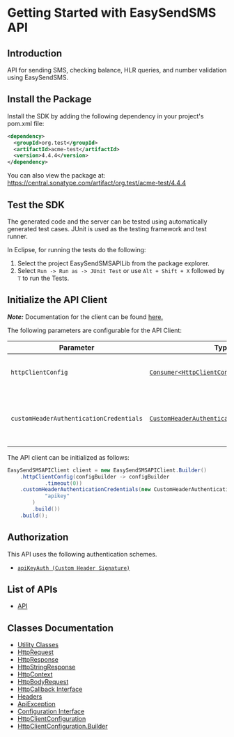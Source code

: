 
# Getting Started with EasySendSMS API

## Introduction

API for sending SMS, checking balance, HLR queries, and number validation using EasySendSMS.

## Install the Package

Install the SDK by adding the following dependency in your project's pom.xml file:

```xml
<dependency>
  <groupId>org.test</groupId>
  <artifactId>acme-test</artifactId>
  <version>4.4.4</version>
</dependency>
```

You can also view the package at:
https://central.sonatype.com/artifact/org.test/acme-test/4.4.4

## Test the SDK

The generated code and the server can be tested using automatically generated test cases.
JUnit is used as the testing framework and test runner.

In Eclipse, for running the tests do the following:

1. Select the project EasySendSMSAPILib from the package explorer.
2. Select `Run -> Run as -> JUnit Test` or use `Alt + Shift + X` followed by `T` to run the Tests.

## Initialize the API Client

**_Note:_** Documentation for the client can be found [here.](https://www.github.com/ZahraN444/Test111/tree/4.4.4/doc/client.md)

The following parameters are configurable for the API Client:

| Parameter | Type | Description |
|  --- | --- | --- |
| `httpClientConfig` | [`Consumer<HttpClientConfiguration.Builder>`](https://www.github.com/ZahraN444/Test111/tree/4.4.4/doc/http-client-configuration-builder.md) | Set up Http Client Configuration instance. |
| `customHeaderAuthenticationCredentials` | [`CustomHeaderAuthenticationCredentials`](https://www.github.com/ZahraN444/Test111/tree/4.4.4/doc/auth/custom-header-signature.md) | The Credentials Setter for Custom Header Signature |

The API client can be initialized as follows:

```java
EasySendSMSAPIClient client = new EasySendSMSAPIClient.Builder()
    .httpClientConfig(configBuilder -> configBuilder
            .timeout(0))
    .customHeaderAuthenticationCredentials(new CustomHeaderAuthenticationModel.Builder(
            "apikey"
        )
        .build())
    .build();
```

## Authorization

This API uses the following authentication schemes.

* [`apiKeyAuth (Custom Header Signature)`](https://www.github.com/ZahraN444/Test111/tree/4.4.4/doc/auth/custom-header-signature.md)

## List of APIs

* [API](https://www.github.com/ZahraN444/Test111/tree/4.4.4/doc/controllers/api.md)

## Classes Documentation

* [Utility Classes](https://www.github.com/ZahraN444/Test111/tree/4.4.4/doc/utility-classes.md)
* [HttpRequest](https://www.github.com/ZahraN444/Test111/tree/4.4.4/doc/http-request.md)
* [HttpResponse](https://www.github.com/ZahraN444/Test111/tree/4.4.4/doc/http-response.md)
* [HttpStringResponse](https://www.github.com/ZahraN444/Test111/tree/4.4.4/doc/http-string-response.md)
* [HttpContext](https://www.github.com/ZahraN444/Test111/tree/4.4.4/doc/http-context.md)
* [HttpBodyRequest](https://www.github.com/ZahraN444/Test111/tree/4.4.4/doc/http-body-request.md)
* [HttpCallback Interface](https://www.github.com/ZahraN444/Test111/tree/4.4.4/doc/http-callback-interface.md)
* [Headers](https://www.github.com/ZahraN444/Test111/tree/4.4.4/doc/headers.md)
* [ApiException](https://www.github.com/ZahraN444/Test111/tree/4.4.4/doc/api-exception.md)
* [Configuration Interface](https://www.github.com/ZahraN444/Test111/tree/4.4.4/doc/configuration-interface.md)
* [HttpClientConfiguration](https://www.github.com/ZahraN444/Test111/tree/4.4.4/doc/http-client-configuration.md)
* [HttpClientConfiguration.Builder](https://www.github.com/ZahraN444/Test111/tree/4.4.4/doc/http-client-configuration-builder.md)

